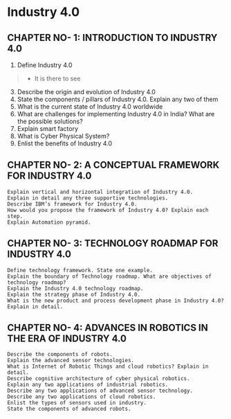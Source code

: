 # Industry 4.0
## CHAPTER NO- 1:  INTRODUCTION TO INDUSTRY 4.0
1. Define Industry 4.0
 > * It is there to see
3. Describe the origin and evolution of Industry 4.0
4. State the components / pillars of Industry 4.0. Explain any two of them
5. What is the current state of Industry 4.0 worldwide
6. What are challenges for implementing Industry 4.0 in India? What are the possible solutions?
7. Explain smart factory
8. What is Cyber Physical System?
9. Enlist the benefits of Industry 4.0
## CHAPTER NO- 2:  A CONCEPTUAL FRAMEWORK FOR INDUSTRY 4.0
	Explain vertical and horizontal integration of Industry 4.0.
	Explain in detail any three supportive technologies.
	Describe IBM’s framework for Industry 4.0.
	How would you propose the framework of Industry 4.0? Explain each step.
	Explain Automation pyramid.
## CHAPTER NO- 3:  TECHNOLOGY ROADMAP FOR INDUSTRY 4.0
	Define technology framework. State one example.
	Explain the boundary of Technology roadmap. What are objectives of technology roadmap?
	Explain the Industry 4.0 technology roadmap.
	Explain the strategy phase of Industry 4.0.
	What is the new product and process development phase in Industry 4.0? Explain in detail.
## CHAPTER NO- 4:  ADVANCES IN ROBOTICS IN THE ERA OF INDUSTRY 4.0
	Describe the components of robots.
	Explain the advanced sensor technologies. 
	What is Internet of Robotic Things and cloud robotics? Explain in detail.
	Describe cognitive architecture of cyber physical robotics. 
	Explain any two applications of industrial robotics.
	Describe any two applications of advanced sensor technology. 
	Describe any two applications of cloud robotics. 
	Enlist the types of sensors used in industry. 
	State the components of advanced robots.

